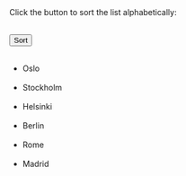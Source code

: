 <!DOCTYPE html> 
<html> 
<title>Sort a HTML List Alphabetically</title> </BR>
<body> </BR>

<p>Click the button to sort the list alphabetically:</p> </BR>
<button onclick="sortList()">Sort</button> </BR>

<ul id="id01"></BR>
  <li>Oslo</li></BR>
  <li>Stockholm</li></BR>
  <li>Helsinki</li></BR>
  <li>Berlin</li></BR>
  <li>Rome</li></BR>
  <li>Madrid</li></BR>
</ul></BR>

<script></BR>
function sortList() {</BR>
  var list, i, switching, b, shouldSwitch;</BR>
  list = document.getElementById("id01");</BR>
  switching = true;</BR>
  /* Make a loop that will continue until
  no switching has been done: */</BR>
  while (switching) {</BR>
    // start by saying: no switching is done:</BR>
    switching = false;</BR>
    b = list.getElementsByTagName("LI");</BR>
    // Loop through all list-items:</BR>
    for (i = 0; i < (b.length - 1); i++) {</BR>
      // start by saying there should be no switching:</BR>
      shouldSwitch = false;</BR>
      /* check if the next item should
      switch place with the current item: */</BR>
      if (b[i].innerHTML.toLowerCase() > b[i + 1].innerHTML.toLowerCase()) {</BR>
        /* if next item is alphabetically
        lower than current item, mark as a switch
        and break the loop: */</BR>
        shouldSwitch = true;</BR>
        break;</BR>
      }</BR>
    }</BR>
    if (shouldSwitch) {</BR>
      /* If a switch has been marked, make the switch
      and mark the switch as done: */</BR>
      b[i].parentNode.insertBefore(b[i + 1], b[i]);</BR>
      switching = true;</BR>
    }</BR>
  }</BR>
}</BR>
</script></BR>

</body></BR>
</html></BR>
